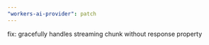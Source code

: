 ```yaml
---
"workers-ai-provider": patch
---
```


fix: gracefully handles streaming chunk without response property
